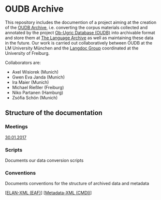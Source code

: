 # OUDB Archive

This repository includes the documention of a project aiming at the creation of the [OUDB Archive](https://hdl.handle.net/1839/88A38A1F-5367-4415-B5F9-E86E231AFE66@view), i.e. converting the corpus materials collected and annotated by the project [Ob-Ugric Database (OUDB)](http://www.oudb.gwi.uni-muenchen.de) into archivable format and store them at [The Language Archive](https://tla.mpi.nl) as well as maintaining these data in the future. Our work is carried out collaboratively between OUDB at the LM University München and the [Langdoc Group](http://langdoc.github.io) coordinated at the University of Freiburg. 

Collaborators are:

* Axel Wisiorek (Munich)
* Gwen Eva Janda (Munich)
* Ira Maier (Munich)
* Michael Rießler (Freiburg)
* Niko Partanen (Hamburg)
* Zsófia Schön (Munich)

## Structure of the documentation

### Meetings

[30.01.2017](https://github.com/langdoc/OUDB/blob/master/Meeting170130.md)

### Scripts

Documents our data conversion scripts

### Conventions

Documents conventions for the structure of archived data and metadata

[[ELAN-XML (EAF)](https://github.com/langdoc/OUDB/blob/master/ELAN.md)] [[Metadata-XML (CMDI)](https://github.com/langdoc/OUDB/blob/master/CMDI.md)]
